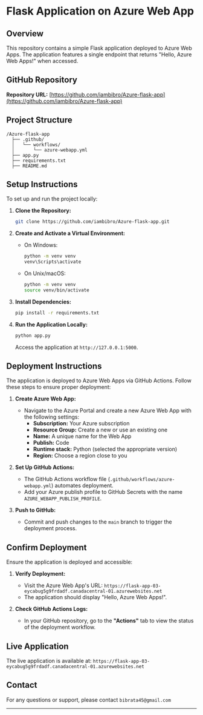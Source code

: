 # Flask Application on Azure Web App

## Overview

This repository contains a simple Flask application deployed to Azure Web Apps. The application features a single endpoint that returns "Hello, Azure Web Apps!" when accessed.

## GitHub Repository

**Repository URL:** [https://github.com/iambibro/Azure-flask-app](https://github.com/iambibro/Azure-flask-app)

## Project Structure

```
/Azure-flask-app
  ├── .github/
  │   └── workflows/
  │       └── azure-webapp.yml
  ├── app.py
  ├── requirements.txt
  ├── README.md
```

## Setup Instructions

To set up and run the project locally:

1. **Clone the Repository:**

   ```bash
   git clone https://github.com/iambibro/Azure-flask-app.git
   ```

2. **Create and Activate a Virtual Environment:**

   - On Windows:
     ```bash
     python -m venv venv
     venv\Scripts\activate
     ```

   - On Unix/macOS:
     ```bash
     python -m venv venv
     source venv/bin/activate
     ```

3. **Install Dependencies:**

   ```bash
   pip install -r requirements.txt
   ```

4. **Run the Application Locally:**

   ```bash
   python app.py
   ```

   Access the application at `http://127.0.0.1:5000`.

## Deployment Instructions

The application is deployed to Azure Web Apps via GitHub Actions. Follow these steps to ensure proper deployment:

1. **Create Azure Web App:**
   - Navigate to the Azure Portal and create a new Azure Web App with the following settings:
     - **Subscription:** Your Azure subscription
     - **Resource Group:** Create a new or use an existing one
     - **Name:** A unique name for the Web App
     - **Publish:** Code
     - **Runtime stack:** Python (selected the appropriate version)
     - **Region:** Choose a region close to you

2. **Set Up GitHub Actions:**
   - The GitHub Actions workflow file (`.github/workflows/azure-webapp.yml`) automates deployment.
   - Add your Azure publish profile to GitHub Secrets with the name `AZURE_WEBAPP_PUBLISH_PROFILE`.

3. **Push to GitHub:**
   - Commit and push changes to the `main` branch to trigger the deployment process.

## Confirm Deployment

Ensure the application is deployed and accessible:

1. **Verify Deployment:**
   - Visit the Azure Web App's URL: `https://flask-app-03-eycabug5g9frdadf.canadacentral-01.azurewebsites.net`
   - The application should display "Hello, Azure Web Apps!".

2. **Check GitHub Actions Logs:**
   - In your GitHub repository, go to the **"Actions"** tab to view the status of the deployment workflow.

## Live Application
The live application is available at:  `https://flask-app-03-eycabug5g9frdadf.canadacentral-01.azurewebsites.net`

## Contact

For any questions or support, please contact `bibrata45@gmail.com`

---